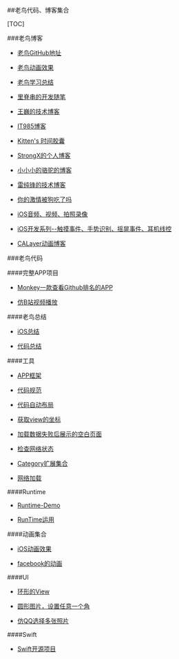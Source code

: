 ##老鸟代码、博客集合

[TOC]

###老鸟博客

* [老鸟GitHub地址](https://github.com/fastred?tab=repositories)

* [老鸟动画效果](https://github.com/KittenYang)
* [老鸟学习总结](https://github.com/huang303513)

* [里脊串的开发随笔](http://adad184.com/2014/08/21/kai-yuan-xiang-mu-mmplaceholder/)
* [王巍的技术博客](https://onevcat.com/#blog)
* [IT985博客](http://blog.it985.com/category/ios)
* [Kitten's 时间胶囊](http://kittenyang.com)
* [StrongX的个人博客](http://www.strongx.cn/)
* [小小小的骆驼的博客](http://www.voidcn.com/blog/xiaoluodecai/article/p-4520486.html)
* [雷纯锋的技术博客](http://blog.leichunfeng.com/blog/2016/02/27/mvvm-with-reactivecocoa/)
* [你的激情被狗吃了吗](http://www.521ios.com/)
* [iOS音频、视频、拍照录像](http://www.cnblogs.com/kenshincui/p/4186022.html)
* [iOS开发系列--触摸事件、手势识别、摇晃事件、耳机线控](http://www.cnblogs.com/kenshincui/p/3950646.html)
* [CALayer动画博客](http://www.cnblogs.com/kenshincui/p/3972100.html)


###老鸟代码

####完整APP项目

* [Monkey一款查看Github排名的APP](https://github.com/coderyi/Monkey)

* [仿B站视频播放](https://git.oschina.net/snowimba/LHBiliBili.git )

####老鸟总结
* [iOS总结](https://github.com/100mango/zen )

* [代码总结](https://github.com/Tim9Liu9/TimLiu-iOS)

####工具

* [APP框架](https://github.com/wujunyang/MobileProject.git 	)
* [代码规范](https://github.com/QianKaiLu/Objective-C-Coding-Guidelines-In-Chinese)

* [代码自动布局](https://github.com/gsdios/SDAutoLayout)
* [获取view的坐标](https://github.com/adad184/MMPlaceHolder)

* [加载数据失败后展示的空白页面](https://github.com/dzenbot/DZNSegmentedControl )

* [检查网络状态](https://github.com/wujunyang/MobileProject.git 	)

* [Category扩展集合](https://github.com/shaojiankui/iOS-Categories.git 	)
* [网络加载](https://github.com/CoderJackyHuang/HYBNetworking )


####Runtime
* [Runtime-Demo](https://github.com/CoderJackyHuang/RuntimeDemo  )

* [RunTime运用](https://github.com/huang303513/iOSRunTimeExplore)

####动画集合

* [iOS动画效果](https://github.com/KittenYang/Animations)

* [facebook的动画](https://github.com/kevinzhow/pop-handapp)

####UI

* [环形的View](https://github.com/WZF-Fei/ZFProgressView)

* [圆形图片，设置任意一个角](https://github.com/raozhizhen/JMRoundedCorner	)
* [仿QQ选择多张照片](https://github.com/banchichen/TZImagePickerController)

####Swift

* [Swift开源项目](https://github.com/ipader/SwiftGuide/blob/master/Featured.md)

